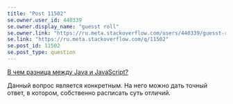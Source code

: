 ```yaml
---
title: "Post 11502"
se.owner.user_id: 440339
se.owner.display_name: "guesst roll"
se.owner.link: "https://ru.meta.stackoverflow.com/users/440339/guesst-roll"
se.link: "https://ru.meta.stackoverflow.com/q/11502"
se.post_id: 11502
se.post_type: question
---
```

<p><a href="https://ru.stackoverflow.com/questions/1273480/%d0%92-%d1%87%d0%b5%d0%bc-%d1%80%d0%b0%d0%b7%d0%bd%d0%b8%d1%86%d0%b0-%d0%bc%d0%b5%d0%b6%d0%b4%d1%83-java-%d0%b8-javascript">В чем разница между Java и JavaScript?</a></p>
<p>Данный вопрос является конкретным. На него можно дать точный ответ, в котором, собственно расписать суть отличий.</p>
